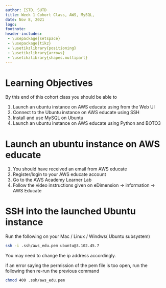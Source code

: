 ```yaml
---
author: ISTD, SUTD
title: Week 1 Cohort Class, AWS, MySQL, 
date: Nov 8, 2021
logo: 
footnote:
header-includes:
 - \usepackage{setspace}
 - \usepackage{tikz}
 - \usetikzlibrary{positioning}
 - \usetikzlibrary{arrows}
 - \usetikzlibrary{shapes.multipart}
---
```



# Learning Objectives

By this end of this cohort class you should be able to 

1. Launch an ubuntu instance on AWS educate using from the Web UI
2. Connect to the Ubuntu instance on AWS educate using SSH
3. Install and use MySQL on Ubuntu
4. Launch an ubuntu instance on AWS educate using Python and BOTO3


# Launch an ubuntu instance on AWS educate

1. You should have received an email from AWS educate
2. Register/login to your AWS educate account
3. Go to the AWS Academy Learner Lab
4. Follow the video instructions given on eDimension -> information -> AWS Educate


# SSH into the launched Ubuntu instance

Run the following on your Mac / Linux / Windws( Ubuntu subsystem)

```bash
ssh -i .ssh/aws_edu.pem ubuntu@3.102.45.7 
```
You may need to change the ip address accordingly.

if an error saying the permission of the pem file is too open, run the following then re-run the previous command

```bash
chmod 400 .ssh/aws_edu.pem
```

# 